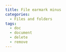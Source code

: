 ```yaml
---
title: File earmark minus
categories:
  - Files and folders
tags:
  - doc
  - document
  - delete
  - remove
---
```

